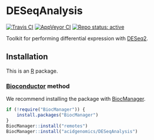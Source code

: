 # DESeqAnalysis

[![Travis CI](https://travis-ci.com/acidgenomics/DESeqAnalysis.svg?branch=master)](https://travis-ci.com/acidgenomics/DESeqAnalysis)
[![AppVeyor CI](https://ci.appveyor.com/api/projects/status/s5evl37t3vjkfjct?svg=true)](https://ci.appveyor.com/project/mjsteinbaugh/deseqanalysis)
[![Repo status: active](https://www.repostatus.org/badges/latest/active.svg)](https://www.repostatus.org/#active)

Toolkit for performing differential expression with [DESeq2][].

## Installation

This is an [R][] package.

### [Bioconductor][] method

We recommend installing the package with [BiocManager][].

```r
if (!require("BiocManager")) {
    install.packages("BiocManager")
}
BiocManager::install("remotes")
BiocManager::install("acidgenomics/DESeqAnalysis")
```

[BiocManager]: https://cran.r-project.org/package=BiocManager
[Bioconductor]: https://bioconductor.org/
[DESeq2]: https://bioconductor.org/packages/DESeq2/
[R]: https://www.r-project.org/
